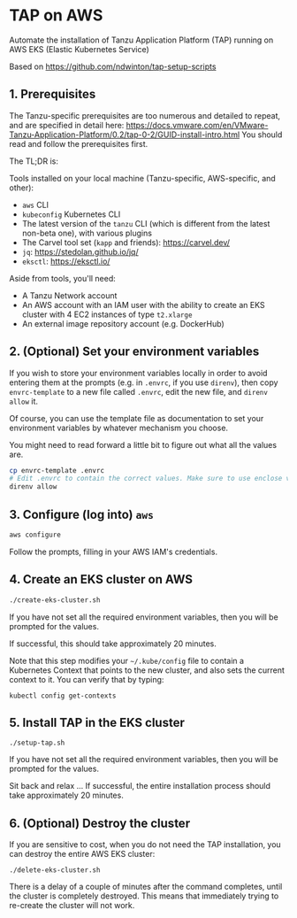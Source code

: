 # TAP on AWS

Automate the installation of Tanzu Application Platform (TAP) running on AWS EKS (Elastic Kubernetes Service)

Based on <https://github.com/ndwinton/tap-setup-scripts>

## 1. Prerequisites

The Tanzu-specific prerequisites are too numerous and detailed to repeat, and are specified in detail here:
<https://docs.vmware.com/en/VMware-Tanzu-Application-Platform/0.2/tap-0-2/GUID-install-intro.html>
You should read and follow the prerequisites first.

The TL;DR is:

Tools installed on your local machine (Tanzu-specific, AWS-specific, and other):
- `aws` CLI
- `kubeconfig` Kubernetes CLI
- The latest version of the `tanzu` CLI (which is different from the latest non-beta one), with various plugins
- The Carvel tool set (`kapp` and friends): <https://carvel.dev/>
- `jq`: <https://stedolan.github.io/jq/>
- `eksctl`: <https://eksctl.io/>

Aside from tools, you'll need:
- A Tanzu Network account
- An AWS account with an IAM user with the ability to create an EKS cluster with 4 EC2 instances of type `t2.xlarge`
- An external image repository account (e.g. DockerHub)
 
## 2. (Optional) Set your environment variables

If you wish to store your environment variables locally in order to avoid entering them at the prompts
(e.g. in `.envrc`, if you use `direnv`), then copy `envrc-template` to a new file called `.envrc`,
edit the new file, and `direnv allow` it.

Of course, you can use the template file as documentation to set your environment variables by whatever
mechanism you choose.

You might need to read forward a little bit to figure out what all the values are.

```bash
cp envrc-template .envrc
# Edit .envrc to contain the correct values. Make sure to use enclose values with shell special characters, like `!`, with single quotes
direnv allow
```

## 3. Configure (log into) `aws`

```bash
aws configure
```
Follow the prompts, filling in your AWS IAM's credentials.

## 4. Create an EKS cluster on AWS

```bash
./create-eks-cluster.sh
```
If you have not set all the required environment variables, then you will be prompted for the values.

If successful, this should take approximately 20 minutes.

Note that this step modifies your `~/.kube/config` file to contain a Kubernetes Context that points to the new cluster,
and also sets the current context to it.  You can verify that by typing:

```
kubectl config get-contexts
```

## 5. Install TAP in the EKS cluster

```
./setup-tap.sh
```
If you have not set all the required environment variables, then you will be prompted for the values.

Sit back and relax ... If successful, the entire installation process should take approximately 20 minutes.


## 6. (Optional) Destroy the cluster

If you are sensitive to cost, when you do not need the TAP installation, you can destroy the entire AWS EKS cluster:

```
./delete-eks-cluster.sh
```
There is a delay of a couple of minutes after the command completes, until the cluster is completely destroyed.
This means that immediately trying to re-create the cluster will not work.
